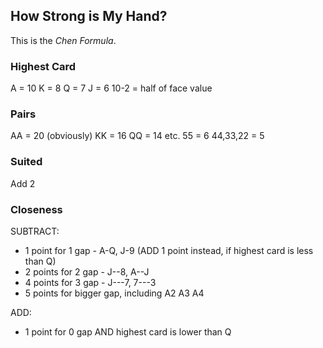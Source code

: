 ## How Strong is My Hand?

This is the _Chen Formula_.

### Highest Card

A = 10 
K = 8
Q = 7
J = 6
10-2 = half of face value

### Pairs

AA = 20 (obviously)
KK = 16
QQ = 14
etc.
55 = 6
44,33,22 = 5

### Suited

Add 2

### Closeness

SUBTRACT:
- 1 point  for 1 gap - A-Q, J-9 (ADD 1 point instead, if highest card is less than Q)
- 2 points for 2 gap - J--8, A--J
- 4 points for 3 gap - J---7, 7---3
- 5 points for bigger gap, including A2 A3 A4

ADD:
- 1 point  for 0 gap AND highest card is lower than Q